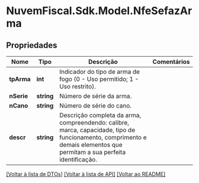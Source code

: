 # NuvemFiscal.Sdk.Model.NfeSefazArma

## Propriedades

Nome | Tipo | Descrição | Comentários
------------ | ------------- | ------------- | -------------
**tpArma** | **int** | Indicador do tipo de arma de fogo (0 - Uso permitido; 1 - Uso restrito). | 
**nSerie** | **string** | Número de série da arma. | 
**nCano** | **string** | Número de série do cano. | 
**descr** | **string** | Descrição completa da arma, compreendendo: calibre, marca, capacidade, tipo de funcionamento, comprimento e demais elementos que permitam a sua perfeita identificação. | 

[[Voltar à lista de DTOs]](../README.md#documentation-for-models) [[Voltar à lista de API]](../README.md#documentation-for-api-endpoints) [[Voltar ao README]](../README.md)

